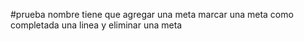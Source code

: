 #prueba 
nombre
tiene que agregar una meta 
marcar una meta como completada una linea
y eliminar una meta

